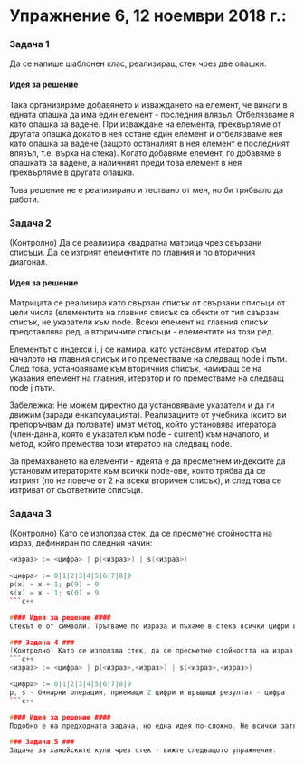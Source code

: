 # Упражнение 6, 12 ноември 2018 г.:

### Задача 1 ###
Да се напише шаблонен клас, реализиращ стек чрез две опашки.

#### Идея за решение ####
Така организираме добавянето и изваждането на елемент, че винаги в едната опашка да има един елемент - последния влязъл. Отбелязваме я като опашка за вадене. При изваждане на елемента, прехвърляме от другата опашка докато в нея остане един елемент и отбелязваме нея като опашка за вадене (защото останалият в нея елемент е последният влязъл, т.е. върха на стека).
Когато добавяме елемент, го добавяме в опашката за вадене, а наличният преди това елемент в нея прехвърляме в другата опашка.

Това решение не е реализирано и тествано от мен, но би трябвало да работи.

### Задача 2 ###
(Контролно) Да се реализира квадратна матрица чрез свързани списъци. Да се изтрият елементите по главния и по вторичния диагонал.

#### Идея за решение ####
Матрицата се реализира като свързан списък от свързани списъци от цели числа (елементите на главния списък са обекти от тип свързан списък, не указатели към node. Всеки елемент на главния списък представлява ред, а вторичните списъци - елементите на този ред.

Елементът с индекси i, j се намира, като установим итератор към началото на главния списък и го преместваме на следващ node i пъти. След това, установяваме към вторичния списък, намиращ се на указания елемент на главния, итератор и го преместваме на следващ node j пъти. 

Забележка: Не можем директно да установяваме указатели и да ги движим (заради енкапсулацията). Реализациите от учебника (които ви препоръчвам да ползвате) имат метод, който установява итератора (член-данна, която е указател към node - current) към началото, и метод, който премества този итератор на следващ node.

За премахването на елементи - идеята е да пресметнем индексите да установим итераторите към всички node-ове, които трябва да се изтрият (по не повече от 2 на всеки вторичен списък), и след това се изтриват от съответните списъци.

### Задача 3 ###
(Контролно) Като се използва стек, да се пресметне стойността на израз, дефиниран по следния начин:
```c++
<израз> := <цифра> | p(<израз>) | s(<израз>)

<цифра> := 0|1|2|3|4|5|6|7|8|9
p(x) = x + 1; p(9) = 0
s(x) = x - 1; s(0) = 9
```c++ 

#### Идея за решение ####
Стекът е от символи. Тръгваме по израза и пъхаме в стека всички цифри и символи 'p' и 's'. Като стигнем затваряща скоба, започваме да вадим (както е дефиниран изразът, всички затварящи скоби са накрая). На всяка стъпка вадим цифра и буква. Изпълняваме съответната операция и вкарваме резултата в стека. Накрая в стека ще остане само една цифра - крайният резултат.

### Задача 4 ###
(Контролно) Като се използва стек, да се пресметне стойността на израз, дефиниран по следния начин:
```c++
<израз> := <цифра> | p(<израз>,<израз>) | s(<израз>,<израз>)

<цифра> := 0|1|2|3|4|5|6|7|8|9
p, s - бинарни операции, приемащи 2 цифри и връщащи резултат - цифра
```c++ 

#### Идея за решение ####
Подобно е на предходната задача, но една идея по-сложно. Не всички затварящи скоби са накрая. Всеки път, когато срещнем затваряща скоба, вадим от стека 2 цифри и буква, изпълняваме операцията и вкарваме резултата в стека. Като стигнем последната затваряща скоба, ще извадим последните символи от стека и ще получим резултата.

### Задача 5 ###
Задача за ханойските кули чрез стек - вижте следващото упражнение.

